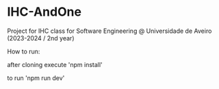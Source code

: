 # IHC-AndOne
Project for IHC class for Software Engineering @ Universidade de Aveiro (2023-2024 / 2nd year)

How to run:

after cloning execute 'npm install'

to run 'npm run dev'
